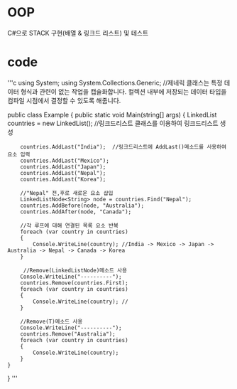 # OOP
C#으로 STACK 구현(배열 & 링크드 리스트) 및 테스트

# code

'''c
using System;
using System.Collections.Generic;  //제네릭 클래스는 특정 데이터 형식과 관련이 없는 작업을 캡슐화합니다.
                                     컬렉션 내부에 저장되는 데이터 타입을 컴파일 시점에서 결정할 수 있도록 해줍니다.

public class Example
{
    public static void Main(string[] args)
    {
        LinkedList<String> countries = new LinkedList<String>();  //링크드리스트 클래스를 이용하여 링크드리스트 생성
  
        countries.AddLast("India");  //링크드리스트에 AddLast()메소드를 사용하여 요소 입력
        countries.AddLast("Mexico");
        countries.AddLast("Japan");
        countries.AddLast("Nepal");
        countries.AddLast("Korea");

        //"Nepal" 전,후로 새로운 요소 삽입
        LinkedListNode<String> node = countries.Find("Nepal");
        countries.AddBefore(node, "Australia");
        countries.AddAfter(node, "Canada"); 
 
        //각 루프에 대해 연결된 목록 요소 반복
        foreach (var country in countries)
        {
            Console.WriteLine(country); //India -> Mexico -> Japan -> Australia -> Nepal -> Canada -> Korea
        }
        
         //Remove(LinkedListNode)메소드 사용
        Console.WriteLine("----------");
        countries.Remove(countries.First);
        foreach (var country in countries)
        {
            Console.WriteLine(country); //
        }
        
        //Remove(T)메소드 사용
        Console.WriteLine("----------");
        countries.Remove("Australia");
        foreach (var country in countries)
        {
            Console.WriteLine(country);
        }
    }
}
'''
